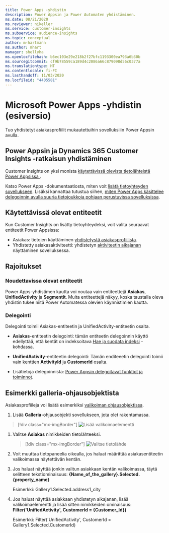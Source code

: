 ```yaml
---
title: Power Apps -yhdistin
description: Power Appsin ja Power Automaten yhdistäminen.
ms.date: 08/21/2020
ms.reviewer: nikeller
ms.service: customer-insights
ms.subservice: audience-insights
ms.topic: conceptual
author: m-hartmann
ms.author: mhart
manager: shellyha
ms.openlocfilehash: b6ec103e29e218b2f27bfc1193300ea793a6b30b
ms.sourcegitcommit: cf9b78559ca189d4c2086a66c879098d56c0377a
ms.translationtype: HT
ms.contentlocale: fi-FI
ms.lasthandoff: 11/03/2020
ms.locfileid: "4405581"
---
```

# <a name="microsoft-power-apps-connector-preview"></a>Microsoft Power Apps -yhdistin (esiversio)

Tuo yhdistetyt asiakasprofiilit mukautettuihin sovelluksiiin Power Appsin avulla.

## <a name="connect-power-apps-and-dynamics-365-customer-insights"></a>Power Appsin ja Dynamics 365 Customer Insights -ratkaisun yhdistäminen

Customer Insights on yksi monista [käytettävissä olevista tietolähteistä Power Appsissa ](https://docs.microsoft.com/powerapps/maker/canvas-apps/working-with-data-sources).

Katso Power Apps -dokumentaatiosta, miten voit [lisätä tietoyhteyden sovellukseen](https://docs.microsoft.com/powerapps/maker/canvas-apps/add-data-connection). Lisäksi kannattaa tutustua siihen, [miten Power Apps käsittelee delegoinnin avulla suuria tietojoukkoja pohjaan perustuvissa sovelluksissa](https://docs.microsoft.com/powerapps/maker/canvas-apps/delegation-overview).

## <a name="available-entities"></a>Käytettävissä olevat entiteetit

Kun Customer Insights on lisätty tietoyhteydeksi, voit valita seuraavat entiteetit Power Appsissa:

- Asiakas: tietojen käyttäminen [yhdistetystä asiakasprofiilista](customer-profiles.md).
- Yhdistetty asiakasaktiviteetti: yhdistetyn [aktiviteetin aikajanan](activities.md) näyttäminen sovelluksessa.

## <a name="limitations"></a>Rajoitukset

### <a name="retrievable-entities"></a>Noudettavissa olevat entiteetit

Power Apps-yhdistimen kautta voi noutaa vain entiteettejä **Asiakas**, **UnifiedActivity** ja **Segmentit**. Muita entiteettejä näkyy, koska taustalla oleva yhdistin tukee niitä Power Automatessa olevien käynnistimien kautta.  

### <a name="delegation"></a>Delegointi

Delegointi toimii Asiakas-entiteetin ja UnifiedActivity-entiteetin osalta. 

- **Asiakas**-entiteetin delegointi: tämän entiteetin delegoinnin käyttö edellyttää, että kentät on indeksoitava [Hae ja suodata indeksi](search-filter-index.md) -kohdassa.  

- **UnifiedActivity**-entiteetin delegointi: Tämän enditeeetin delegointi toimii vain kenttien **ActivityId** ja **CustomerId** osalta.  

- Lisätietoja delegoinnista: [Power Appsin delegoitavat funktiot ja toiminnot](https://docs.microsoft.com/connectors/commondataservice/#power-apps-delegable-functions-and-operations-for-the-cds-for-apps). 

## <a name="example-gallery-control"></a>Esimerkki galleria-ohjausobjektista

Asiakasprofiileja voi lisätä esimerkiksi [valikoiman ohjausobjektissa](https://docs.microsoft.com/powerapps/maker/canvas-apps/add-gallery).

1. Lisää **Galleria**-ohjausobjekti sovellukseen, jota olet rakentamassa.

> [!div class="mx-imgBorder"]
> ![Lisää valikoimaelementti](media/connector-powerapps9.png "Lisää valikoimaelementti")

1. Valitse **Asiakas** nimikkeiden tietolähteeksi.

    > [!div class="mx-imgBorder"]
    > ![Valitse tietolähde](media/choose-datasource-powerapps.png "Valitse tietolähde")

1. Voit muuttaa tietopaneelia oikealla, jos haluat määrittää asiakasentiteetin valikoimassa näytettävän kentän.

1. Jos haluat näyttää jonkin valitun asiakkaan kentän valikoimassa, täytä selitteen tekstiominaisuus: **{Name_of_the_gallery}.Selected.{property_name}**

    Esimerkki: Gallery1.Selected.address1_city

1. Jos haluat näyttää asiakkaan yhdistetyn aikajanan, lisää valikoimaelementti ja lisää sitten nimikkeiden ominaisuus: **Filter('UnifiedActivity', CustomerId = {Customer_Id})**

    Esimerkki: Filter('UnifiedActivity', CustomerId = Gallery1.Selected.CustomerId)
